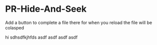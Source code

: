 # PR-Hide-And-Seek
Add a button to complete a file there for when you reload the file will be colasped

hi
sdhsdfkjhfds
asdf
asdf asdf
asdf
